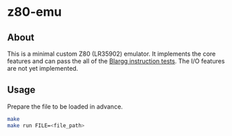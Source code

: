 # z80-emu

## About

This is a minimal custom Z80 (LR35902) emulator. It implements the core features and can pass the all of the [Blargg instruction tests](https://github.com/retrio/gb-test-roms/tree/master/cpu_instrs/individual). The I/O features are not yet implemented.

## Usage

Prepare the file to be loaded in advance.

```sh
make
make run FILE=<file_path>
```
